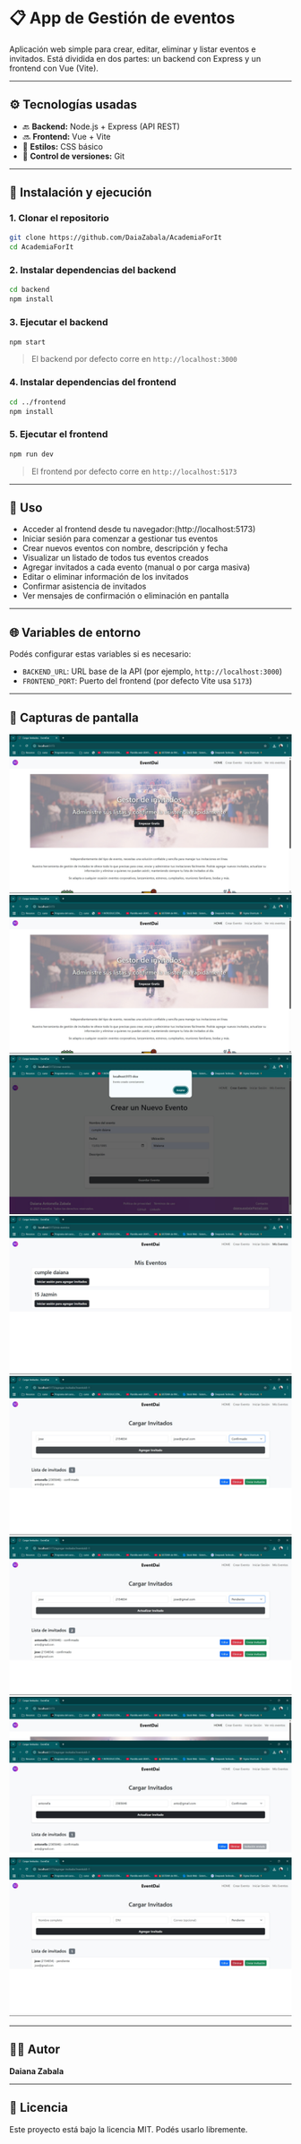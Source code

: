 # 📋 App de Gestión de eventos

Aplicación web simple para crear, editar, eliminar y listar eventos e invitados. Está dividida en dos partes: un backend con Express y un frontend con Vue (Vite).

---

## ⚙️ Tecnologías usadas

- 🔙 **Backend:** Node.js + Express (API REST)
- 🔜 **Frontend:** Vue + Vite
- 🎨 **Estilos:** CSS básico
- 🔧 **Control de versiones:** Git

---

## 🚀 Instalación y ejecución

### 1. Clonar el repositorio

```bash
git clone https://github.com/DaiaZabala/AcademiaForIt
cd AcademiaForIt
```

### 2. Instalar dependencias del backend

```bash
cd backend
npm install
```

### 3. Ejecutar el backend

```bash
npm start
```

> El backend por defecto corre en `http://localhost:3000`

### 4. Instalar dependencias del frontend

```bash
cd ../frontend
npm install
```

### 5. Ejecutar el frontend

```bash
npm run dev
```

> El frontend por defecto corre en `http://localhost:5173`

---

## 🧪 Uso

- Acceder al frontend desde tu navegador:(http://localhost:5173)
- Iniciar sesión para comenzar a gestionar tus eventos
- Crear nuevos eventos con nombre, descripción y fecha
- Visualizar un listado de todos tus eventos creados
- Agregar invitados a cada evento (manual o por carga masiva)
- Editar o eliminar información de los invitados
- Confirmar asistencia de invitados
- Ver mensajes de confirmación o eliminación en pantalla

---

## 🌐 Variables de entorno

Podés configurar estas variables si es necesario:

- `BACKEND_URL`: URL base de la API (por ejemplo, `http://localhost:3000`)
- `FRONTEND_PORT`: Puerto del frontend (por defecto Vite usa `5173`)

---


## 📸 Capturas de pantalla

![Login](./Screenshots/login.jpg)  
![Home](./Screenshots/Home.jpg)  
![Crear evento](./Screenshots/CrearEvento.jpg)  
![Mis eventos](./Screenshots/misEventos.jpg)  
![Cargar invitados](./Screenshots/cargarInvitados.jpg)  
![Actualizar invitados](./Screenshots/actualizarInvitados.jpg)  
![Invitación enviada](./Screenshots/invitacionEnviada.jpg)  
![Invitado eliminado](./Screenshots/invitadoEliminado.jpg)  

---

## 👩‍💻 Autor

**Daiana Zabala**

---

## 📄 Licencia

Este proyecto está bajo la licencia MIT. Podés usarlo libremente.
